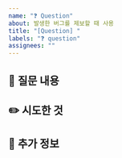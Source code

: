 ```yaml
---
name: "❓ Question"
about: 발생한 버그를 제보할 때 사용
title: "[Question] "
labels: "❓ question"
assignees: ""
---
```


## 📑 질문 내용

## ✏️ 시도한 것

## 📎 추가 정보
